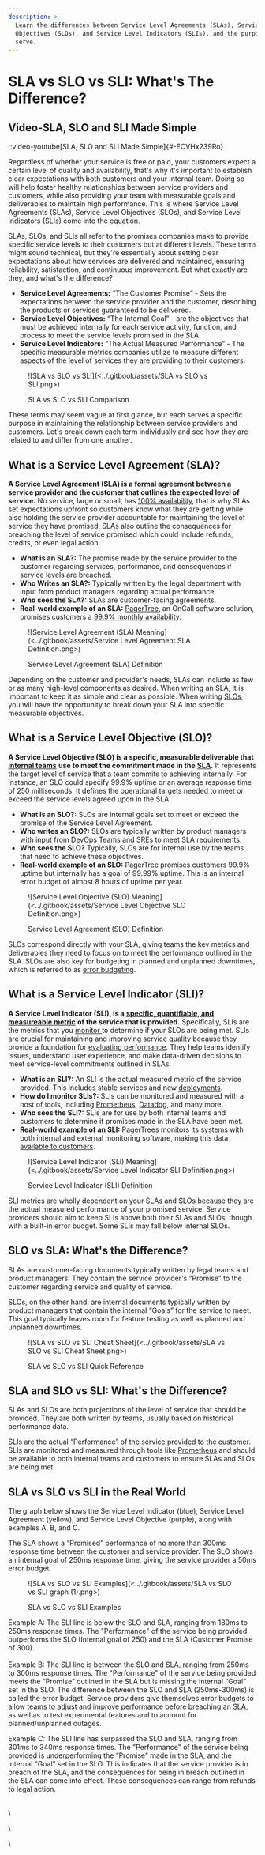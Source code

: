 ```yaml
---
description: >-
  Learn the differences between Service Level Agreements (SLAs), Service Level
  Objectives (SLOs), and Service Level Indicators (SLIs), and the purposes they
  serve.
---
```


# SLA vs SLO vs SLI: What's The Difference?



## Video-SLA, SLO and SLI Made Simple

::video-youtube[SLA, SLO and SLI Made Simple]{#-ECVHx239Ro}

Regardless of whether your service is free or paid, your customers expect a certain level of quality and availability, that's why it's important to establish clear expectations with both customers and your internal team. Doing so will help foster healthy relationships between service providers and customers, while also providing your team with measurable goals and deliverables to maintain high performance. This is where Service Level Agreements (SLAs), Service Level Objectives (SLOs), and Service Level Indicators (SLIs) come into the equation.

SLAs, SLOs, and SLIs all refer to the promises companies make to provide specific service levels to their customers but at different levels. These terms might sound technical, but they're essentially about setting clear expectations about how services are delivered and maintained, ensuring reliability, satisfaction, and continuous improvement. But what exactly are they, and what's the difference?

* **Service Level Agreements:** “The Customer Promise” - Sets the expectations between the service provider and the customer, describing the products or services guaranteed to be delivered.
* **Service Level Objectives:** “The Internal Goal” - are the objectives that must be achieved internally for each service activity, function, and process to meet the service levels promised in the SLA.
* **Service Level Indicators:** “The Actual Measured Performance” - The specific measurable metrics companies utilize to measure different aspects of the level of services they are providing to their customers.

<figure>![SLA vs SLO vs SLI](<../.gitbook/assets/SLA vs SLO vs SLI.png>)<figcaption><p>SLA vs SLO vs SLI Comparison</p></figcaption></figure>

These terms may seem vague at first glance, but each serves a specific purpose in maintaining the relationship between service providers and customers. Let's break down each term individually and see how they are related to and differ from one another.



## What is a Service Level Agreement (SLA)?

**A Service Level Agreement (SLA) is a formal agreement between a service provider and the customer that outlines the expected level of service.** No service, large or small, has [100% availability](https://pagertree.com/blog/sre-metrics-availability),  that is why SLAs set expectations upfront so customers know what they are getting while also holding the service provider accountable for maintaining the level of service they have promised. SLAs also outline the consequences for breaching the level of service promised which could include refunds, credits, or even legal action.

* **What is an SLA?:** The promise made by the service provider to the customer regarding services, performance, and consequences if service levels are breached.
* **Who Writes an SLA?:** Typically written by the legal department with input from product managers regarding actual performance.
* **Who sees the SLA?:** SLAs are customer-facing agreements.
* **Real-world example of an SLA:** [PagerTree](https://pagertree.com/), an OnCall software solution, promises customers a [99.9% monthly availability](https://pagertree.com/terms-of-service/#service-commitment).

<figure>![Service Level Agreement (SLA) Meaning](<../.gitbook/assets/Service Level Agreement SLA Definition.png>)<figcaption><p>Service Level Agreement (SLA) Definition</p></figcaption></figure>

Depending on the customer and provider's needs, SLAs can include as few or as many high-level components as desired. When writing an SLA, it is important to keep it as simple and clear as possible. When writing [SLOs](sla-vs-slo-vs-sli.md#what-is-a-service-level-objective-slo), you will have the opportunity to break down your SLA into specific measurable objectives.



## What is a Service Level Objective (SLO)?

**A Service Level Objective (SLO) is a specific, measurable deliverable that** [**internal teams**](https://pagertree.com/learn/devops/what-is-devops) **use to meet the commitment made in the** [**SLA**](sla-vs-slo-vs-sli.md#what-is-a-service-level-agreement-sla)**.** It represents the target level of service that a team commits to achieving internally. For instance, an SLO could specify 99.9% uptime or an average response time of 250 milliseconds. It defines the operational targets needed to meet or exceed the service levels agreed upon in the SLA.

* **What is an SLO?:** SLOs are internal goals set to meet or exceed the promise of the Service Level Agreement.
* **Who writes an SLO?:** SLOs are typically written by product managers with input from DevOps Teams and [SREs](https://pagertree.com/learn/devops/what-is-site-reliability-engineering-sre) to meet SLA requirements.
* **Who sees the SLO?** Typically, SLOs are for internal use by the teams that need to achieve these objectives.
* **Real-world example of an SLO:** PagerTree promises customers  99.9% uptime but internally has a goal of 99.99% uptime. This is an internal error budget of almost 8 hours of uptime per year.

<figure>![Service Level Objective (SLO) Meaning](<../.gitbook/assets/Service Level Objective SLO Definition.png>)<figcaption><p>Service Level Agreement (SLO) Definition</p></figcaption></figure>

SLOs correspond directly with your SLA, giving teams the key metrics and deliverables they need to focus on to meet the performance outlined in the SLA. SLOs are also key for budgeting in planned and unplanned downtimes, which is referred to as [error budgeting](https://pagertree.com/learn/incident-management/common-metrics/#error-budget).

## What is a Service Level Indicator (SLI)?

**A Service Level Indicator (SLI), is a** [**specific, quantifiable, and measureable metric**](https://pagertree.com/learn/devops/what-is-site-reliability-engineering-sre/four-golden-signals-sre-monitoring) **of the service that is provided.** Specifically, SLIs are the metrics that you [monitor ](https://pagertree.com/blog/system-monitoring-7-best-apm-tools)to determine if your SLOs are being met. SLIs are crucial for maintaining and improving service quality because they provide a foundation for [evaluating performance](https://pagertree.com/learn/devops/what-is-observability). They help teams identify issues, understand user experience, and make data-driven decisions to meet service-level commitments outlined in SLAs.&#x20;

* **What is an SLI?:** An SLI is the actual measured metric of the service provided. This includes stable services and new [deployments](https://pagertree.com/learn/devops/what-is-site-reliability-engineering-sre/what-is-a-canary-deployment).
* **How do I monitor SLIs?:** SLIs can be monitored and measured with a host of tools, including [Prometheus](https://prometheus.io/), [Datadog](https://www.datadoghq.com/), and many more.
* **Who sees the SLI?:** SLIs are for use by both internal teams and customers to determine if promises made in the SLA have been met.
* **Real-world example of an SLI:** PagerTrees monitors its systems with both internal and external monitoring software, making this data [available to customers](https://status.pagertree.com/).

<figure>![Service Level Indicator (SLI) Meaning](<../.gitbook/assets/Service Level Indicator SLI Definition.png>)<figcaption><p>Service Level Indicator (SLI) Definition</p></figcaption></figure>

SLI metrics are wholly dependent on your SLAs and SLOs because they are the actual measured performance of your promised service. Service providers should aim to keep SLIs above both their SLAs and SLOs, though with a built-in error budget. Some SLIs may fall below internal SLOs.



## SLO vs SLA: What's the Difference?

SLAs are customer-facing documents typically written by legal teams and product managers. They contain the service provider's “Promise” to the customer regarding service and quality of service.

SLOs, on the other hand, are internal documents typically written by product managers that contain the internal “Goals” for the service to meet. This goal typically leaves room for feature testing as well as planned and unplanned downtimes.

<figure>![SLA vs SLO vs SLI Cheat Sheet](<../.gitbook/assets/SLA vs SLO vs SLI Cheat Sheet.png>)<figcaption><p>SLA vs SLO vs SLI Quick Reference</p></figcaption></figure>

## SLA and SLO vs SLI: What's the Difference?

SLAs and SLOs are both projections of the level of service that should be provided. They are both written by teams, usually based on historical performance data.

SLIs are the actual “Performance” of the service provided to the customer. SLIs are monitored and measured through tools like [Prometheus](/learn/prometheus/) and should be available to both internal teams and customers to ensure SLAs and SLOs are being met.&#x20;



## SLA vs SLO vs SLI in the Real World

The graph below shows the Service Level Indicator (blue), Service Level Agreement (yellow), and Service Level Objective (purple), along with examples A, B, and C.

The SLA shows a “Promised” performance of no more than 300ms response time between the customer and service provider. The SLO shows an internal goal of 250ms response time, giving the service provider a 50ms error budget.

<figure>![SLA vs SLO vs SLI Examples](<../.gitbook/assets/SLA vs SLO vs SLI graph (1).png>)<figcaption><p>SLA vs SLO vs SLI Examples</p></figcaption></figure>

Example A:  The SLI line is below the SLO and SLA, ranging from 180ms to 250ms response times. The "Performance" of the service being provided outperforms the SLO (Internal goal of 250) and the SLA (Customer Promise of 300).\
\
Example B: The SLI line is between the SLO and SLA, ranging from 250ms to 300ms response times. The "Performance" of the service being provided meets the “Promise” outlined in the SLA but is missing the internal “Goal” set in the SLO. The difference between the SLO and SLA (250ms-300ms) is called the error budget. Service providers give themselves error budgets to allow teams to adjust and improve performance before breaching an SLA, as well as to test experimental features and to account for planned/unplanned outages.

Example C: The SLI line has surpassed the SLO and SLA, ranging from 301ms to 340ms response times. The "Performance" of the service being provided is underperforming the “Promise” made in the SLA, and the internal “Goal” set in the SLO. This indicates that the service provider is in breach of the SLA, and the consequences for being in breach outlined in the SLA can come into effect. These consequences can range from refunds to legal action.

\
\


\


\
